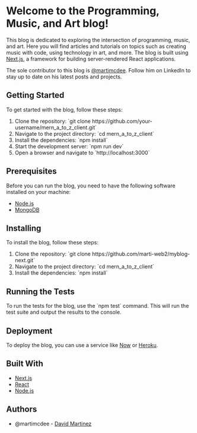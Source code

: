 <h1>Welcome to the Programming, Music, and Art blog!</h1>
<p>This blog is dedicated to exploring the intersection of programming, music, and art. Here you will find articles and tutorials on topics such as creating music with code, using technology in art, and more. The blog is built using <a href="https://nextjs.org/">Next.js</a>, a framework for building server-rendered React applications.</p>
<p>The sole contributor to this blog is <a href="https://www.linkedin.com/in/david-martinez-a693b165/">@martimcdee</a>. Follow him on LinkedIn to stay up to date on his latest posts and projects.</p>
<h2>Getting Started</h2>
<p>To get started with the blog, follow these steps:</p>
<ol>
      <li>Clone the repository: `git clone https://github.com/your-username/mern_a_to_z_client.git`</li>
      <li>Navigate to the project directory: `cd mern_a_to_z_client`</li>
      <li>Install the dependencies: `npm install`</li>
      <li>Start the development server: `npm run dev`</li>
      <li>Open a browser and navigate to `http://localhost:3000`</li>
    </ol>
<h2>Prerequisites</h2>
<p>Before you can run the blog, you need to have the following software installed on your machine:</p>
    <ul>
      <li><a href="https://nodejs.org/en/">Node.js</a></li>
      <li><a href="https://www.mongodb.com/">MongoDB</a></li>
    </ul>
    <h2>Installing</h2>
    <p>To install the blog, follow these steps:</p>
    <ol>
      <li>Clone the repository: `git clone https://github.com/marti-web2/myblog-next.git`</li>
      <li>Navigate to the project directory: `cd mern_a_to_z_client`</li>
      <li>Install the dependencies: `npm install`</li>
    </ol>
    <h2>Running the Tests</h2>
    <p>To run the tests for the blog, use the `npm test` command. This will run the test suite and output the results to the console.</p>
    <h2>Deployment</h2>
    <p>To deploy the blog, you can use a service like <a href="https://zeit.co/docs/v2/deployments/official-builders/next-js-now-next">Now</a> or <a href="https://www.heroku.com/">Heroku</a>.</p>
    <h2>Built With</h2>
    <ul>
    <li><a href="https://nextjs.org/docs">Next.js</a></li>
      <li><a href="https://reactjs.org/docs/getting-started.html">React</a></li>
      <li><a href="https://nodejs.org/en/docs/">Node.js</a></li>
    </ul>
    <h2>Authors</h2>
    <ul>
      <li>@martimcdee - <a href="https://www.linkedin.com/in/david-martinez-a693b165/">David Martinez</a></li>
    </ul>
  </body>
</html>
